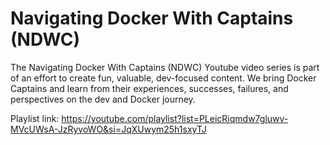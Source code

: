 # Navigating Docker With Captains (NDWC)

The Navigating Docker With Captains (NDWC) Youtube video series is part of an effort to create fun, valuable, dev-focused content. We bring Docker Captains and learn from their experiences, successes, failures, and perspectives on the dev and Docker journey.

Playlist link: https://youtube.com/playlist?list=PLeicRiqmdw7gluwv-MVcUWsA-JzRyvoWO&si=JqXUwym25h1sxyTJ